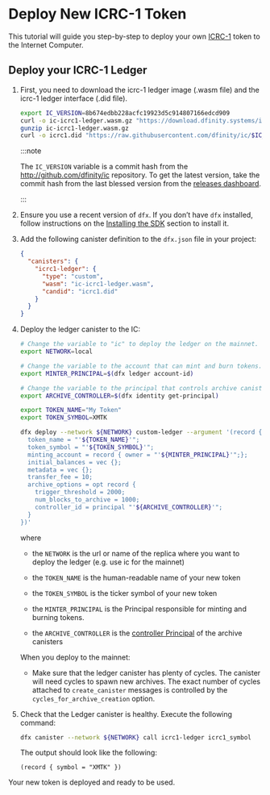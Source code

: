 # Deploy New ICRC-1 Token

This tutorial will guide you step-by-step to deploy your own [ICRC-1](https://github.com/dfinity/ICRC-1/blob/main/standards/ICRC-1/README.md) token to the Internet Computer.

## Deploy your ICRC-1 Ledger

1.  First, you need to download the icrc-1 ledger image (.wasm file) and the icrc-1 ledger interface (.did file). 

     ``` sh
    export IC_VERSION=8b674edbb228acfc19923d5c914807166edcd909
    curl -o ic-icrc1-ledger.wasm.gz "https://download.dfinity.systems/ic/$IC_VERSION/canisters/ic-icrc1-ledger.wasm.gz"
    gunzip ic-icrc1-ledger.wasm.gz
    curl -o icrc1.did "https://raw.githubusercontent.com/dfinity/ic/$IC_VERSION/rs/rosetta-api/icrc1/ledger/icrc1.did"
    ```

    :::note

    The `IC_VERSION` variable is a commit hash from the <http://github.com/dfinity/ic> repository. To get the latest version, take the commit hash from the last blessed version from the [releases dashboard](https://dashboard.internetcomputer.org/releases).

    :::

2.  Ensure you use a recent version of `dfx`. If you don’t have `dfx` installed, follow instructions on the [Installing the SDK](../../build/install-upgrade-remove.md) section to install it.

3.  Add the following canister definition to the `dfx.json` file in your project:

    ``` json
    {
      "canisters": {
        "icrc1-ledger": {
          "type": "custom",
          "wasm": "ic-icrc1-ledger.wasm",
          "candid": "icrc1.did"
        }
      }
    }
    ```

4.  Deploy the ledger canister to the IC:

    ``` bash
    # Change the variable to "ic" to deploy the ledger on the mainnet.
    export NETWORK=local

    # Change the variable to the account that can mint and burn tokens.
    export MINTER_PRINCIPAL=$(dfx ledger account-id)

    # Change the variable to the principal that controls archive canisters.
    export ARCHIVE_CONTROLLER=$(dfx identity get-principal)

    export TOKEN_NAME="My Token"
    export TOKEN_SYMBOL=XMTK

    dfx deploy --network ${NETWORK} custom-ledger --argument '(record {
      token_name = "'${TOKEN_NAME}'";
      token_symbol = "'${TOKEN_SYMBOL}'";
      minting_account = record { owner = "'${MINTER_PRINCIPAL}'";};
      initial_balances = vec {};
      metadata = vec {};
      transfer_fee = 10;
      archive_options = opt record {
        trigger_threshold = 2000;
        num_blocks_to_archive = 1000;
        controller_id = principal "'${ARCHIVE_CONTROLLER}'";
      }
    })'
    ```

    where

    -   the `NETWORK` is the url or name of the replica where you want to deploy the ledger (e.g. use ic for the mainnet)

    -   the `TOKEN_NAME` is the human-readable name of your new token

    -   the `TOKEN_SYMBOL` is the ticker symbol of your new token

    -   the `MINTER_PRINCIPAL` is the Principal responsible for minting and burning tokens.

    -   the `ARCHIVE_CONTROLLER` is the [controller Principal](../../build/project-setup/cycles-wallet.md#controller-and-custodian-roles) of the archive canisters

    <div class="important">

    When you deploy to the mainnet:

    -   Make sure that the ledger canister has plenty of cycles. The canister will need cycles to spawn new archives. The exact number of cycles attached to `create_canister` messages is controlled by the `cycles_for_archive_creation` option.

    </div>

5.  Check that the Ledger canister is healthy. Execute the following command:

    ``` sh
    dfx canister --network ${NETWORK} call icrc1-ledger icrc1_symbol
    ```

    The output should look like the following:

        (record { symbol = "XMTK" })

Your new token is deployed and ready to be used.
